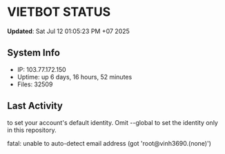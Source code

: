 # VIETBOT STATUS
**Updated**: Sat Jul 12 01:05:23 PM +07 2025

## System Info
- IP: 103.77.172.150
- Uptime: up 6 days, 16 hours, 52 minutes
- Files: 32509

## Last Activity

to set your account's default identity.
Omit --global to set the identity only in this repository.

fatal: unable to auto-detect email address (got 'root@vinh3690.(none)')
